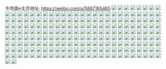 牛肉面e主页地址: https://weibo.com/u/5887165465 
![](https://wx4.sinaimg.cn/mw2000/006qpWFHgy1h95i2zdfsmj32bz2xqhdv.jpg) 
![](https://wx4.sinaimg.cn/mw2000/006qpWFHgy1h94scn7dm5j30u0140wlr.jpg) 
![](https://wx4.sinaimg.cn/mw2000/006qpWFHgy1h94scnyqplj30u014045j.jpg) 
![](https://wx4.sinaimg.cn/mw2000/006qpWFHgy1h94scoo5n8j30u0140teh.jpg) 
![](https://wx4.sinaimg.cn/mw2000/006qpWFHgy1h94scrd25vj30u0140jx7.jpg) 
![](https://wx4.sinaimg.cn/mw2000/006qpWFHgy1h93j05ad4kj30zo256qv6.jpg) 
![](https://wx4.sinaimg.cn/mw2000/006qpWFHgy1h93j00n5ztj320c1yvnpe.jpg) 
![](https://wx4.sinaimg.cn/mw2000/006qpWFHgy1h939v3ngo3j30zo256tpq.jpg) 
![](https://wx4.sinaimg.cn/mw2000/006qpWFHgy1h920bhmrrzj30u0140gua.jpg) 
![](https://wx4.sinaimg.cn/mw2000/006qpWFHgy1h920bigjlhj30u00u0wiy.jpg) 
![](https://wx4.sinaimg.cn/mw2000/006qpWFHgy1h920cpj8jqj30u0143q6w.jpg) 
![](https://wx4.sinaimg.cn/mw2000/006qpWFHgy1h91cy772h9j30u0140ak4.jpg) 
![](https://wx4.sinaimg.cn/mw2000/006qpWFHgy1h91cy4ci4vj30u00xjn1z.jpg) 
![](https://wx4.sinaimg.cn/mw2000/006qpWFHgy1h8zykqwqfzj30u01swdme.jpg) 
![](https://wx4.sinaimg.cn/mw2000/006qpWFHgy1h8zykse2imj30u00xiad5.jpg) 
![](https://wx4.sinaimg.cn/mw2000/006qpWFHgy1h8zrcanwo8j32c0340b2a.jpg) 
![](https://wx4.sinaimg.cn/mw2000/006qpWFHgy1h8zrcc4blzj32c0340e82.jpg) 
![](https://wx4.sinaimg.cn/mw2000/006qpWFHgy1h8zrcd8wq5j32a331g1ky.jpg) 
![](https://wx4.sinaimg.cn/mw2000/006qpWFHgy1h8zrcnjbbvj30u00oz44j.jpg) 
![](https://wx4.sinaimg.cn/mw2000/006qpWFHgy1h8okt7e7ifj30zo256e81.jpg) 
![](https://wx4.sinaimg.cn/mw2000/006qpWFHgy1h8kxbqu5dlj30yi16jtgo.jpg) 
![](https://wx4.sinaimg.cn/mw2000/006qpWFHgy1h8kxbsdsxzj32c0340npf.jpg) 
![](https://wx4.sinaimg.cn/mw2000/006qpWFHgy1h8kxbueqe6j31kw2dcb29.jpg) 
![](https://wx4.sinaimg.cn/mw2000/006qpWFHgy1h8kxbvcltbj31c92dskek.jpg) 
![](https://wx4.sinaimg.cn/mw2000/006qpWFHgy1h8kxbx2yaoj32dc1kw1ky.jpg) 
![](https://wx4.sinaimg.cn/mw2000/006qpWFHgy1h8kxbzwzzij31sb2dsx6q.jpg) 
![](https://wx4.sinaimg.cn/mw2000/006qpWFHgy1h8kxc2vjj2j32c03401kz.jpg) 
![](https://wx4.sinaimg.cn/mw2000/006qpWFHgy1h8kxc3swgrj32c03407wh.jpg) 
![](https://wx4.sinaimg.cn/mw2000/006qpWFHgy1h8kxc4czraj30tu13uqaf.jpg) 
![](https://wx4.sinaimg.cn/mw2000/006qpWFHgy1h8kxca8p0wj32c0340e83.jpg) 
![](https://wx4.sinaimg.cn/mw2000/006qpWFHgy1h8kxcasy30j310k0zkn6t.jpg) 
![](https://wx4.sinaimg.cn/mw2000/006qpWFHgy1h8kxcdjxqoj31sc2dsx6p.jpg) 
![](https://wx4.sinaimg.cn/mw2000/006qpWFHgy1h8kxcf4ixbj32aj3211ky.jpg) 
![](https://wx4.sinaimg.cn/mw2000/006qpWFHgy1h8kxcg64nmj315e1j71kx.jpg) 
![](https://wx4.sinaimg.cn/mw2000/006qpWFHgy1h8kxcjrxjtj31sc2dskjm.jpg) 
![](https://wx4.sinaimg.cn/mw2000/006qpWFHgy1h8kxcnnmskj31sc2dshdu.jpg) 
![](https://wx4.sinaimg.cn/mw2000/006qpWFHgy1h8kxcov7jhj31p52bj7wi.jpg) 
![](https://wx4.sinaimg.cn/mw2000/006qpWFHgy1h8kxctro9pj32c1340npe.jpg) 
![](https://wx4.sinaimg.cn/mw2000/006qpWFHgy1h8ks7njiorj32c0340npf.jpg) 
![](https://wx4.sinaimg.cn/mw2000/006qpWFHgy1h8fch0bk5yj30u00mbgol.jpg) 
![](https://wx4.sinaimg.cn/mw2000/006qpWFHgy1h8a7vp106kj30u01sxn2u.jpg) 
![](https://wx4.sinaimg.cn/mw2000/006qpWFHgy1h8a7w0ifzmj30u01sw0y1.jpg) 
![](https://wx4.sinaimg.cn/mw2000/006qpWFHgy1h89o10k6fqj30zo256npd.jpg) 
![](https://wx4.sinaimg.cn/mw2000/006qpWFHgy1h88jngascaj30dw0dw3zr.jpg) 
![](https://wx4.sinaimg.cn/mw2000/006qpWFHgy1h87bbb0lb4j32c0340npe.jpg) 
![](https://wx4.sinaimg.cn/mw2000/006qpWFHgy1h87bfqht9ej31sw0u0dsa.jpg) 
![](https://wx4.sinaimg.cn/mw2000/006qpWFHgy1h87bfpzjy5j30u01sw4a4.jpg) 
![](https://wx4.sinaimg.cn/mw2000/006qpWFHgy1h87bbnjzn5j30zo2561ky.jpg) 
![](https://wx4.sinaimg.cn/mw2000/006qpWFHgy1h82n2735zbj30u01swdno.jpg) 
![](https://wx4.sinaimg.cn/mw2000/006qpWFHgy1h82n20ig0sj30u01sw103.jpg) 
![](https://wx4.sinaimg.cn/mw2000/006qpWFHgy1h7nfrifwg4j30u01sw78y.jpg) 
![](https://wx4.sinaimg.cn/mw2000/006qpWFHgy1h7nfquv0bzj30u01sxq7y.jpg) 
![](https://wx4.sinaimg.cn/mw2000/006qpWFHgy1h7lgs6mrigj30zo256ke5.jpg) 
![](https://wx4.sinaimg.cn/mw2000/006qpWFHgy1h7gp3pnmu5j31sc2dsgsq.jpg) 
![](https://wx4.sinaimg.cn/mw2000/006qpWFHgy1h7gp3rbsbxj32bz2s27wi.jpg) 
![](https://wx4.sinaimg.cn/mw2000/006qpWFHgy1h7gp3tr8c2j31sc2ds4qq.jpg) 
![](https://wx4.sinaimg.cn/mw2000/006qpWFHgy1h7gp3vho8oj31sc2dsx6p.jpg) 
![](https://wx4.sinaimg.cn/mw2000/006qpWFHgy1h7gp3x9y4tj31sc2dsu0x.jpg) 
![](https://wx4.sinaimg.cn/mw2000/006qpWFHgy1h7g4bdtq29j31sc2ds45o.jpg) 
![](https://wx4.sinaimg.cn/mw2000/006qpWFHgy1h7g4bfnl5yj31sc2dswid.jpg) 
![](https://wx4.sinaimg.cn/mw2000/006qpWFHgy1h7g4bimj7nj32c03401kx.jpg) 
![](https://wx4.sinaimg.cn/mw2000/006qpWFHgy1h7g4bkp4u0j32c0340npe.jpg) 
![](https://wx4.sinaimg.cn/mw2000/006qpWFHgy1h7g4bbmtflj32c034010g.jpg) 
![](https://wx4.sinaimg.cn/mw2000/006qpWFHgy1h7g4bhxx8bj329x2wqnpg.jpg) 
![](https://wx4.sinaimg.cn/mw2000/006qpWFHgy1h7g4bpfqe5j31sc2dsqv5.jpg) 
![](https://wx4.sinaimg.cn/mw2000/006qpWFHgy1h79sbi2ai2j30u011egxt.jpg) 
![](https://wx4.sinaimg.cn/mw2000/006qpWFHgy1h79sbr8pe0j30u0140434.jpg) 
![](https://wx4.sinaimg.cn/mw2000/006qpWFHgy1h79sbxb6uej30u0140jz3.jpg) 
![](https://wx4.sinaimg.cn/mw2000/006qpWFHgy1h79tq3td0dj30u0140q5s.jpg) 
![](https://wx4.sinaimg.cn/mw2000/006qpWFHgy1h79tpmccouj30u01sx44h.jpg) 
![](https://wx4.sinaimg.cn/mw2000/006qpWFHgy1h79tq44yjvj30u01sw7ai.jpg) 
![](https://wx4.sinaimg.cn/mw2000/006qpWFHgy1h78o7r0dbkj30u01sw0vr.jpg) 
![](https://wx4.sinaimg.cn/mw2000/006qpWFHgy1h78o7re3igj30u0140qc2.jpg) 
![](https://wx4.sinaimg.cn/mw2000/006qpWFHgy1h78o7s812rj30u01407f4.jpg) 
![](https://wx4.sinaimg.cn/mw2000/006qpWFHgy1h78o7sqjemj30u014046h.jpg) 
![](https://wx4.sinaimg.cn/mw2000/006qpWFHgy1h78o7to3j8j31sw0u0woz.jpg) 
![](https://wx4.sinaimg.cn/mw2000/006qpWFHgy1h78o7u1u7rj30u01407cd.jpg) 
![](https://wx4.sinaimg.cn/mw2000/006qpWFHgy1h78o7ru46xj30u01407dw.jpg) 
![](https://wx4.sinaimg.cn/mw2000/006qpWFHgy1h78o7ufh29j311s0tytbh.jpg) 
![](https://wx4.sinaimg.cn/mw2000/006qpWFHgy1h78o7qmkdhj30u0140q5m.jpg) 
![](https://wx4.sinaimg.cn/mw2000/006qpWFHgy1h72twe50rtj30u00u0whl.jpg) 
![](https://wx4.sinaimg.cn/mw2000/006qpWFHgy1h6wr5h7chjj30u00usagc.jpg) 
![](https://wx4.sinaimg.cn/mw2000/006qpWFHgy1h6w06ej1j5j30zo2567lu.jpg) 
![](https://wx4.sinaimg.cn/mw2000/006qpWFHgy1h6tim2fi5hj30u0190jyc.jpg) 
![](https://wx4.sinaimg.cn/mw2000/006qpWFHgy1h6timf05agj30u0140q9i.jpg) 
![](https://wx4.sinaimg.cn/mw2000/006qpWFHgy1h6q19ohcgpj30zo2567s2.jpg) 
![](https://wx4.sinaimg.cn/mw2000/006qpWFHgy1h6pnc9rkb6j32c0340kf8.jpg) 
![](https://wx4.sinaimg.cn/mw2000/006qpWFHgy1h6pnccje4jj30zo256e81.jpg) 
![](https://wx4.sinaimg.cn/mw2000/006qpWFHgy1h6f4byrv3kj30u01400yk.jpg) 
![](https://wx4.sinaimg.cn/mw2000/006qpWFHgy1h6f4bj1sc3j30u012w7bm.jpg) 
![](https://wx4.sinaimg.cn/mw2000/006qpWFHgy1h6f4d6wyrhj30u01710u7.jpg) 
![](https://wx4.sinaimg.cn/mw2000/006qpWFHgy1h6f4f5ei8bj30u01400xl.jpg) 
![](https://wx4.sinaimg.cn/mw2000/006qpWFHgy1h6f4f6yfwuj30u0140jzi.jpg) 
![](https://wx4.sinaimg.cn/mw2000/006qpWFHgy1h6f4f7wqotj30u014wmzu.jpg) 
![](https://wx4.sinaimg.cn/mw2000/006qpWFHgy1h6f4f8rufbj30u014075t.jpg) 
![](https://wx4.sinaimg.cn/mw2000/006qpWFHgy1h6f4f4ee69j30u01swjyt.jpg) 
![](https://wx4.sinaimg.cn/mw2000/006qpWFHgy1h6f4f9te3vj30u0140q71.jpg) 
![](https://wx4.sinaimg.cn/mw2000/006qpWFHgy1h61ulqvnj2j31r7269aod.jpg) 
![](https://wx4.sinaimg.cn/mw2000/006qpWFHgy1h61ulyb343j328p2kd49s.jpg) 
![](https://wx4.sinaimg.cn/mw2000/006qpWFHgy1h61ulwy361j32c0340aju.jpg) 
![](https://wx4.sinaimg.cn/mw2000/006qpWFHgy1h5zl7xqh6pj30u01400wh.jpg) 
![](https://wx4.sinaimg.cn/mw2000/006qpWFHgy1h5zl7yfqi6j30u01swmyj.jpg) 
![](https://wx4.sinaimg.cn/mw2000/006qpWFHgy1h5zl7ywarqj30u014041m.jpg) 
![](https://wx4.sinaimg.cn/mw2000/006qpWFHgy1h5zl7xcsvxj30u01sw76j.jpg) 
![](https://wx4.sinaimg.cn/mw2000/006qpWFHgy1h5zl7zakzjj30u0140q57.jpg) 
![](https://wx4.sinaimg.cn/mw2000/006qpWFHgy1h5zl7zndfcj30rb0sfgox.jpg) 
![](https://wx4.sinaimg.cn/mw2000/006qpWFHgy1h5vys2fn5oj30u0140te6.jpg) 
![](https://wx4.sinaimg.cn/mw2000/006qpWFHgy1h5vys3x9gyj30u0140jtl.jpg) 
![](https://wx4.sinaimg.cn/mw2000/006qpWFHgy1h5tv35xn3kj31us1v9e81.jpg) 
![](https://wx4.sinaimg.cn/mw2000/006qpWFHgy1h5tv36a6x8j30sz1110xy.jpg) 
![](https://wx4.sinaimg.cn/mw2000/006qpWFHgy1h5tv5228sgj30u0151n36.jpg) 
![](https://wx4.sinaimg.cn/mw2000/006qpWFHgy1h5i0siwrvyj30yi17idsl.jpg) 
![](https://wx4.sinaimg.cn/mw2000/006qpWFHgy1h5i0slrwh6j30u0140n41.jpg) 
![](https://wx4.sinaimg.cn/mw2000/006qpWFHgy1h5i0si5g0ej30t30ybdka.jpg) 
![](https://wx4.sinaimg.cn/mw2000/006qpWFHgy1h5793serl2j30u0140n5c.jpg) 
![](https://wx4.sinaimg.cn/mw2000/006qpWFHgy1h5793p1531j30rc0sg412.jpg) 
![](https://wx4.sinaimg.cn/mw2000/006qpWFHgy1h5793ript7j30u0150dqj.jpg) 
![](https://wx4.sinaimg.cn/mw2000/006qpWFHgy1h47eg9t708j30u01400zu.jpg) 
![](https://wx4.sinaimg.cn/mw2000/006qpWFHgy1h47egbrgr2j30u0191dqt.jpg) 
![](https://wx4.sinaimg.cn/mw2000/006qpWFHgy1h47eg7ywjlj30u01407am.jpg) 
![](https://wx4.sinaimg.cn/mw2000/006qpWFHgy1h47eggypbcj30u01sxdkv.jpg) 
![](https://wx4.sinaimg.cn/mw2000/006qpWFHgy1h47egjh3zkj30u01907g6.jpg) 
![](https://wx4.sinaimg.cn/mw2000/006qpWFHgy1h47egl4ar8j30u00u012z.jpg) 
![](https://wx4.sinaimg.cn/mw2000/006qpWFHgy1h411sbj7caj32bz2u1qv7.jpg) 
![](https://wx4.sinaimg.cn/mw2000/006qpWFHgy1h411t6mqwrj32c0340kjm.jpg) 
![](https://wx4.sinaimg.cn/mw2000/006qpWFHgy1h3rcr4ex7bj30mi0u0agp.jpg) 
![](https://wx4.sinaimg.cn/mw2000/006qpWFHgy1h2xlcy1rx5j31sc2dskjm.jpg) 
![](https://wx4.sinaimg.cn/mw2000/006qpWFHgy1h2xld3480lj32c0340x6q.jpg) 
![](https://wx4.sinaimg.cn/mw2000/006qpWFHgy1h2xld4dchlj32bz340e82.jpg) 
![](https://wx4.sinaimg.cn/mw2000/006qpWFHgy1h2xlcu091zj32bw340qv7.jpg) 
![](https://wx4.sinaimg.cn/mw2000/006qpWFHgy1h2xld6yrw1j30w51394nn.jpg) 
![](https://wx4.sinaimg.cn/mw2000/006qpWFHgy1h2p6p9qlprj30u00dpjsp.jpg) 
![](https://wx4.sinaimg.cn/mw2000/006qpWFHgy1h1wtih3v44j30p905pt9u.jpg) 
![](https://wx4.sinaimg.cn/mw2000/006qpWFHgy1h1e9cwv8uoj31sc2dsx6p.jpg) 
![](https://wx4.sinaimg.cn/mw2000/006qpWFHgy1h1e9cy0k35j31s12cjx4b.jpg) 
![](https://wx4.sinaimg.cn/mw2000/006qpWFHgy1h1e9ctv8sfj32c0340u0k.jpg) 
![](https://wx4.sinaimg.cn/mw2000/006qpWFHgy1h1e9cz613hj32652inb29.jpg) 
![](https://wx4.sinaimg.cn/mw2000/006qpWFHgy1h10g2wg84wj31si2e0e81.jpg) 
![](https://wx4.sinaimg.cn/mw2000/006qpWFHgy1h10g308hshj30xc16jtm1.jpg) 
![](https://wx4.sinaimg.cn/mw2000/006qpWFHgy1h10g32gjx2j31kw2dchdt.jpg) 
![](https://wx4.sinaimg.cn/mw2000/006qpWFHgy1h10g34hoc2j32c0340hdu.jpg) 
![](https://wx4.sinaimg.cn/mw2000/006qpWFHgy1h09cw6c9sdj30zo2564qq.jpg) 
![](https://wx4.sinaimg.cn/mw2000/006qpWFHgy1h09cyapu3ij32c03401kz.jpg) 
![](https://wx4.sinaimg.cn/mw2000/006qpWFHgy1h09cycqyvvj32c0340b29.jpg) 
![](https://wx4.sinaimg.cn/mw2000/006qpWFHgy1h09cyf4tp7j32c03407wh.jpg) 
![](https://wx4.sinaimg.cn/mw2000/006qpWFHgy1h09cygiy31j320033z7wh.jpg) 
![](https://wx4.sinaimg.cn/mw2000/006qpWFHgy1h09cynnl3bj32c0340u0x.jpg) 
![](https://wx4.sinaimg.cn/mw2000/006qpWFHgy1gzhw20ju3kj32dc1kw1ky.jpg) 
![](https://wx4.sinaimg.cn/mw2000/006qpWFHly1gyx6z48aumj31r0340e81.jpg) 
![](https://wx4.sinaimg.cn/mw2000/006qpWFHly1gyx6z71rhrj31c92dskek.jpg) 
![](https://wx4.sinaimg.cn/mw2000/006qpWFHly1gyx6zaxg2jj31sc2dskjl.jpg) 
![](https://wx4.sinaimg.cn/mw2000/006qpWFHly1gyx6zgfbmuj31s135sb2a.jpg) 
![](https://wx4.sinaimg.cn/mw2000/006qpWFHgy1gya31rlm0uj30u00u0dmv.jpg) 
![](https://wx4.sinaimg.cn/mw2000/006qpWFHgy1gxy50z5ezkj30z70k8q4v.jpg) 
![](https://wx4.sinaimg.cn/mw2000/006qpWFHgy1gxy50ynk3gj30vb0u0438.jpg) 
![](https://wx4.sinaimg.cn/mw2000/006qpWFHgy1gxy510w5kgj30u0140q91.jpg) 
![](https://wx4.sinaimg.cn/mw2000/006qpWFHgy1gxy513o1a8j30u01hck07.jpg) 
![](https://wx4.sinaimg.cn/mw2000/006qpWFHgy1gxk1a7y8m5j30u01hc78u.jpg) 
![](https://wx4.sinaimg.cn/mw2000/006qpWFHgy1gxk1a8ce7pj30u00u0dkh.jpg) 
![](https://wx4.sinaimg.cn/mw2000/006qpWFHgy1gxk1a77q46j30u0140ajh.jpg) 
![](https://wx4.sinaimg.cn/mw2000/006qpWFHgy1gxk1a9go4ej30u0140k60.jpg) 
![](https://wx4.sinaimg.cn/mw2000/006qpWFHgy1gxk1aaa5avj30u010z44t.jpg) 
![](https://wx4.sinaimg.cn/mw2000/006qpWFHgy1gxk1abe7x6j31900u048v.jpg) 
![](https://wx4.sinaimg.cn/mw2000/006qpWFHgy1gxk1actrdhj30zy0u0dnq.jpg) 
![](https://wx4.sinaimg.cn/mw2000/006qpWFHgy1gxk1adbpi3j312l0u0thi.jpg) 
![](https://wx4.sinaimg.cn/mw2000/006qpWFHgy1gxk1ae4zi4j31900u079u.jpg) 
![](https://wx4.sinaimg.cn/mw2000/006qpWFHgy1gxj1hvfa7ij30u0140gt7.jpg) 
![](https://wx4.sinaimg.cn/mw2000/006qpWFHgy1gxj1hubal5j30u01sxgyx.jpg) 
![](https://wx4.sinaimg.cn/mw2000/006qpWFHgy1gxj1hwkqewj30u0140tek.jpg) 
![](https://wx4.sinaimg.cn/mw2000/006qpWFHgy1gx23dydaerj31sc2dskjm.jpg) 
![](https://wx4.sinaimg.cn/mw2000/006qpWFHgy1gx23dvrioqj30u01fcak7.jpg) 
![](https://wx4.sinaimg.cn/mw2000/006qpWFHgy1gx23dux18wj32c0340e87.jpg) 
![](https://wx4.sinaimg.cn/mw2000/006qpWFHgy1gvzx3zpi5aj31kw2dcb29.jpg) 
![](https://wx4.sinaimg.cn/mw2000/006qpWFHgy1gvzx4evdtyj32c0340kjn.jpg) 
![](https://wx4.sinaimg.cn/mw2000/006qpWFHgy1gvzx4u1e4nj32c0340npf.jpg) 
![](https://wx4.sinaimg.cn/mw2000/006qpWFHgy1gvzx3jn8a5j31wx33ykjm.jpg) 
![](https://wx4.sinaimg.cn/mw2000/006qpWFHly1gojcs2u6mvj31cv1mdx1q.jpg) 
![](https://wx4.sinaimg.cn/mw2000/006qpWFHly1gojcs4bxrpj324a2tqqv6.jpg) 
![](https://wx4.sinaimg.cn/mw2000/006qpWFHly1gojcs5az96j32bz2bze83.jpg) 
![](https://wx4.sinaimg.cn/mw2000/006qpWFHly1gojcs6886xj328q1ht1ky.jpg) 
![](https://wx4.sinaimg.cn/mw2000/006qpWFHly1gojcs6tpxoj32bb2bbnpd.jpg) 
![](https://wx4.sinaimg.cn/mw2000/006qpWFHly1gl1bqwd710j30u01hce8a.jpg) 
![](https://wx4.sinaimg.cn/mw2000/006qpWFHly1gl1bqjx14gj30u01407a4.jpg) 
![](https://wx4.sinaimg.cn/mw2000/006qpWFHly1gl1bqkkt6vj30u0140n36.jpg) 
![](https://wx4.sinaimg.cn/mw2000/006qpWFHly1gl1bqx2lyoj30u00u00xp.jpg) 
![](https://wx4.sinaimg.cn/mw2000/006qpWFHly1gl1bqxqbkbj30vf0u0qeb.jpg) 
![](https://wx4.sinaimg.cn/mw2000/006qpWFHly1gl1bqj1f5vj30u0140qao.jpg) 
![](https://wx4.sinaimg.cn/mw2000/006qpWFHly1gl1bqybbaaj30u014010h.jpg) 
![](https://wx4.sinaimg.cn/mw2000/006qpWFHly1gl1bqyxtopj30u00u0n26.jpg) 
![](https://wx4.sinaimg.cn/mw2000/006qpWFHly1gl1bqzcf4bj30rs0rs0wb.jpg) 
![](https://wx4.sinaimg.cn/mw2000/006qpWFHly1gj8w365qhjj32c0246tjb.jpg) 
![](https://wx4.sinaimg.cn/mw2000/006qpWFHly1gj8w36sjzqj30rs0o1q7a.jpg) 
![](https://wx4.sinaimg.cn/mw2000/006qpWFHly1gj8w371sobj30t10odgr8.jpg) 
![](https://wx4.sinaimg.cn/mw2000/006qpWFHly1gj8w37aocvj30t00osjy3.jpg) 
![](https://wx4.sinaimg.cn/mw2000/006qpWFHly1gj8w37rogyj32c01uqkjl.jpg) 
![](https://wx4.sinaimg.cn/mw2000/006qpWFHly1gj8w387nqkj30yi1pce14.jpg) 
![](https://wx4.sinaimg.cn/mw2000/006qpWFHly1ghf4lvmznoj30u010ztdl.jpg) 
![](https://wx4.sinaimg.cn/mw2000/006qpWFHly1ghf4lwc20aj30u0140qae.jpg) 
![](https://wx4.sinaimg.cn/mw2000/006qpWFHly1ghf4lx46mzj30u0140k09.jpg) 
![](https://wx4.sinaimg.cn/mw2000/006qpWFHly1ghf4lxrcalj30u0140dnw.jpg) 
![](https://wx4.sinaimg.cn/mw2000/006qpWFHly1ghf4lz0v73j30u0140ncq.jpg) 
![](https://wx4.sinaimg.cn/mw2000/006qpWFHly1ghf4m01isyj30u01404dq.jpg) 
![](https://wx4.sinaimg.cn/mw2000/006qpWFHly1ghf4m12ty9j30u014dk0x.jpg) 
![](https://wx4.sinaimg.cn/mw2000/006qpWFHly1ghf4lurka8j30u00x4469.jpg) 
![](https://wx4.sinaimg.cn/mw2000/006qpWFHly1gf9ftx17tzj30vy0vbqot.jpg) 
![](https://wx4.sinaimg.cn/mw2000/006qpWFHly1gf9ftxikh3j30kw0vcajm.jpg) 
![](https://wx4.sinaimg.cn/mw2000/006qpWFHly1gf9ftwn4kmj316o1kwnaz.jpg) 
![](https://wx4.sinaimg.cn/mw2000/006qpWFHly1gdd67y0tzfj316o1kwdr2.jpg) 
![](https://wx4.sinaimg.cn/mw2000/006qpWFHly1gd4yax77caj31320u0grr.jpg) 
![](https://wx4.sinaimg.cn/mw2000/006qpWFHly1gd4yao2lhzj31400u0gr8.jpg) 
